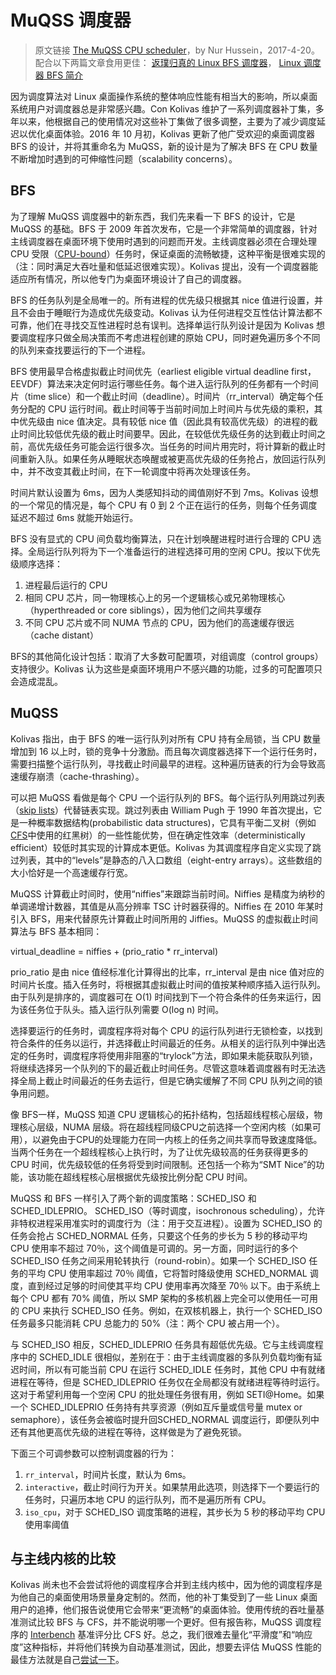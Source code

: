 # MuQSS 调度器

> 原文链接 [The MuQSS CPU scheduler](https://lwn.net/Articles/720227/)，by Nur Hussein，2017-4-20。
> 配合以下两篇文章食用更佳：
> [返璞归真的 Linux BFS 调度器](https://blog.csdn.net/dog250/article/details/7459533)，
> [Linux 调度器 BFS 简介](https://www.ibm.com/developerworks/cn/linux/l-cn-bfs/index.html)

因为调度算法对 Linux 桌面操作系统的整体响应性能有相当大的影响，所以桌面系统用户对调度器总是非常感兴趣。Con Kolivas 维护了一系列调度器补丁集，多年以来，他根据自己的使用情况对这些补丁集做了很多调整，主要为了减少调度延迟以优化桌面体验。2016 年 10 月初，Kolivas 更新了他广受欢迎的桌面调度器 BFS 的设计，并将其重命名为 MuQSS，新的设计是为了解决 BFS 在 CPU 数量不断增加时遇到的可伸缩性问题（scalability concerns）。

## BFS

为了理解 MuQSS 调度器中的新东西，我们先来看一下 BFS 的设计，它是 MuQSS 的基础。BFS 于 2009 年首次发布，它是一个非常简单的调度器，针对主线调度器在桌面环境下使用时遇到的问题而开发。主线调度器必须在合理处理 CPU 受限（[CPU-bound](https://www.quora.com/What-is-the-meaning-of-the-CPU-bound)）任务时，保证桌面的流畅敏捷，这种平衡是很难实现的（注：同时满足大吞吐量和低延迟很难实现）。Kolivas 提出，没有一个调度器能适应所有情况，所以他专门为桌面环境设计了自己的调度器。

BFS 的任务队列是全局唯一的。所有进程的优先级只根据其 nice 值进行设置，并且不会由于睡眠行为造成优先级变动。Kolivas 认为任何进程交互性估计算法都不可靠，他们在寻找交互性进程时总有误判。选择单运行队列设计是因为 Kolivas 想要调度程序只做全局决策而不考虑进程创建的原始 CPU，同时避免遍历多个不同的队列来查找要运行的下一个进程。

BFS 使用最早合格虚拟截止时间优先（earliest eligible virtual deadline first，EEVDF）算法来决定何时运行哪些任务。每个进入运行队列的任务都有一个时间片（time slice）和一个截止时间（deadline）。时间片（rr_interval）确定每个任务分配的 CPU 运行时间。截止时间等于当前时间加上时间片与优先级的乘积，其中优先级由 nice 值决定。具有较低 nice 值（因此具有较高优先级）的进程的截止时间比较低优先级的截止时间要早。因此，在较低优先级任务的达到截止时间之前，高优先级任务可能会运行很多次。当任务的时间片用完时，将计算新的截止时间重新入队。如果任务从睡眠状态唤醒或被更高优先级的任务抢占，放回运行队列中，并不改变其截止时间，在下一轮调度中将再次处理该任务。

时间片默认设置为 6ms，因为人类感知抖动的阈值刚好不到 7ms。Kolivas 设想的一个常见的情况是，每个 CPU 有 0 到 2 个正在运行的任务，则每个任务调度延迟不超过 6ms 就能开始运行。

BFS 没有显式的 CPU 间负载均衡算法，只在计划唤醒进程时进行合理的 CPU 选择。全局运行队列将为下一个准备运行的进程选择可用的空闲 CPU。按以下优先级顺序选择：

1. 进程最后运行的 CPU
2. 相同 CPU 芯片，同一物理核心上的另一个逻辑核心或兄弟物理核心（hyperthreaded or core siblings），因为他们之间共享缓存
3. 不同 CPU 芯片或不同 NUMA 节点的 CPU，因为他们的高速缓存很远（cache distant）

BFS的其他简化设计包括：取消了大多数可配置项，对组调度（control groups）支持很少。Kolivas 认为这些是桌面环境用户不感兴趣的功能，过多的可配置项只会造成混乱。

## MuQSS

Kolivas 指出，由于 BFS 的唯一运行队列对所有 CPU 持有全局锁，当 CPU 数量增加到 16 以上时，锁的竞争十分激励。而且每次调度器选择下一个运行任务时，需要扫描整个运行队列，寻找截止时间最早的进程。这种遍历链表的行为会导致高速缓存崩溃（cache-thrashing）。

可以把 MuQSS 看做是每个 CPU 一个运行队列的 BFS。每个运行队列用跳过列表（[skip lists](https://en.wikipedia.org/wiki/Skip_list)）代替链表实现。跳过列表由 William Pugh 于 1990 年首次提出，它是一种概率数据结构(probabilistic data structures)，它具有平衡二叉树（例如[CFS](https://lwn.net/Articles/230574/)中使用的红黑树）的一些性能优势，但在确定性效率（deterministically efficient）较低时其实现的计算成本更低。Kolivas 为其调度程序自定义实现了跳过列表，其中的“levels”是静态的八入口数组（eight-entry arrays）。这些数组的大小恰好是一个高速缓存行宽。

MuQSS 计算截止时间时，使用“niffies”来跟踪当前时间。Niffies 是精度为纳秒的单调递增计数器，其值是从高分辨率 TSC 计时器获得的。Niffies 在 2010 年某时引入 BFS，用来代替原先计算截止时间所用的 Jiffies。MuQSS 的虚拟截止时间算法与 BFS 基本相同：

virtual_deadline = niffies + (prio_ratio * rr_interval)

prio_ratio 是由 nice 值经标准化计算得出的比率，rr_interval 是由 nice 值对应的时间片长度。插入任务时，将根据其虚拟截止时间的值按某种顺序插入运行队列。由于队列是排序的，调度器可在 O(1) 时间找到下一个符合条件的任务来运行，因为该任务位于队头。插入运行队列需要 O(log n) 时间。

选择要运行的任务时，调度程序将对每个 CPU 的运行队列进行无锁检查，以找到符合条件的任务以运行，并选择截止时间最近的任务。从相关的运行队列中弹出选定的任务时，调度程序将使用非阻塞的“trylock”方法，即如果未能获取队列锁，将继续选择另一个队列的下的最近截止时间任务。尽管这意味着调度器有时无法选择全局上截止时间最近的任务去运行，但是它确实缓解了不同 CPU 队列之间的锁争用问题。

像 BFS一样，MuQSS 知道 CPU 逻辑核心的拓扑结构，包括超线程核心层级，物理核心层级，NUMA 层级。将在超线程同级CPU之前选择一个空闲内核（如果可用），以避免由于CPU的处理能力在同一内核上的任务之间共享而导致速度降低。当两个任务在一个超线程核心上执行时，为了让优先级较高的任务获得更多的 CPU 时间，优先级较低的任务将受到时间限制。还包括一个称为“SMT Nice”的功能，该功能在超线程核心层根据优先级按比例分配 CPU 时间。

MuQSS 和 BFS 一样引入了两个新的调度策略：SCHED_ISO 和 SCHED_IDLEPRIO。 SCHED_ISO（等时调度，isochronous scheduling），允许非特权进程采用准实时的调度行为（注：用于交互进程）。设置为 SCHED_ISO 的任务会抢占 SCHED_NORMAL 任务，只要这个任务的步长为 5 秒的移动平均 CPU 使用率不超过 70％，这个阈值是可调的。另一方面，同时运行的多个 SCHED_ISO 任务之间采用轮转执行（round-robin）。如果一个 SCHED_ISO 任务的平均 CPU 使用率超过 70％ 阈值，它将暂时降级使用 SCHED_NORMAL 调度，直到经过足够的时间使其平均 CPU 使用率再次降至 70％ 以下。由于系统上每个 CPU 都有 70% 阈值，所以 SMP 架构的多核机器上完全可以使用任一可用的 CPU 来执行 SCHED_ISO 任务。例如，在双核机器上，执行一个 SCHED_ISO 任务最多只能消耗 CPU 总能力的 50%（注：两个 CPU 被占用一个）。

与 SCHED_ISO 相反，SCHED_IDLEPRIO 任务具有超低优先级。它与主线调度程序中的 SCHED_IDLE 很相似，差别在于：由于主线调度器的多队列负载均衡有延迟时间，所以有可能当前 CPU 在运行 SCHED_IDLE 任务时，其他 CPU 中有就绪进程在等待，但是 SCHED_IDLEPRIO 任务仅在全局都没有就绪进程等待时运行。这对于希望利用每一个空闲 CPU 的批处理任务很有用，例如 SETI@Home。如果一个 SCHED_IDLEPRIO 任务持有共享资源（例如互斥量或信号量 mutex or semaphore），该任务会被临时提升回SCHED_NORMAL 调度运行，即便队列中还有其他更高优先级的进程在等待，这样做是为了避免死锁。

下面三个可调参数可以控制调度器的行为：

1. `rr_interval`，时间片长度，默认为 6ms。
2. `interactive`，截止时间行为开关。如果禁用此选项，则选择下一个要运行的任务时，只遍历本地 CPU 的运行队列，而不是遍历所有 CPU。
3. `iso_cpu`，对于 SCHED_ISO 调度策略的进程，其步长为 5 秒的移动平均 CPU 使用率阈值

## 与主线内核的比较

Kolivas 尚未也不会尝试将他的调度程序合并到主线内核中，因为他的调度程序是为他自己的桌面使用场景量身定制的。然而，他的补丁集受到了一些 Linux 桌面用户的追捧，他们报告说使用它会带来“更流畅”的桌面体验。使用传统的吞吐量基准测试比较 BFS 与 CFS，并不能说明哪一个更好。但有报告称，MuQSS 调度程序的 [Interbench](http://ck-hack.blogspot.com/2016/10/interbench-benchmarks-for-muqss-116.html) 基准评分比 CFS 好。总之，我们很难去量化“平滑度”和“响应度”这种指标，并将他们转换为自动基准测试，因此，想要去评估 MuQSS 性能的最佳方法就是自己[尝试一下](http://ck.kolivas.org/patches/muqss/)。
